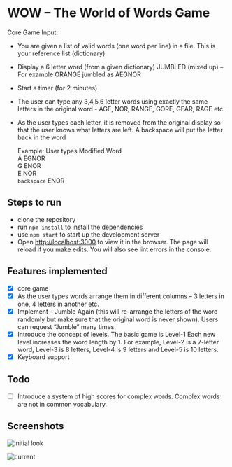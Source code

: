# WOW – The World of Words Game

Core Game
Input:

-   You are given a list of valid words (one word per line) in a file. This is your reference list (dictionary).
-   Display a 6 letter word (from a given dictionary) JUMBLED (mixed up) –
    For example ORANGE jumbled as AEGNOR
-   Start a timer (for 2 minutes)
-   The user can type any 3,4,5,6 letter words using exactly the same letters in the original word - AGE, NOR, RANGE, GORE, GEAR, RAGE etc.
-   As the user types each letter, it is removed from the original display so that the user knows what letters are left. A backspace will put the letter back in the word

    Example:
    User types Modified Word  
     A EGNOR  
     G ENOR  
     E NOR  
     `backspace` ENOR

## Steps to run

-   clone the repository
-   run `npm install` to install the dependencies
-   use `npm start` to start up the development server
-   Open [http://localhost:3000](http://localhost:3000) to view it in the browser.
    The page will reload if you make edits.
    You will also see lint errors in the console.

## Features implemented

-   [x] core game
-   [x] As the user types words arrange them in different columns – 3 letters in one, 4 letters in another etc.
-   [x] Implement – Jumble Again (this will re-arrange the letters of the word randomly but make sure that the original word is never shown). Users can request “Jumble” many times.
-   [x] Introduce the concept of levels. The basic game is Level-1 Each new level increases the word length by 1. For example, Level-2 is a 7-letter word, Level-3 is 8 letters, Level-4 is 9 letters and Level-5 is 10 letters.
-   [x] Keyboard support

## Todo

-   [ ] Introduce a system of high scores for complex words. Complex words are not in common vocabulary.

## Screenshots

![initial look](https://raw.githubusercontent.com/Catastrophe0123/word-select-game/feature/src/screenshots/initial.png)

![current](https://raw.githubusercontent.com/Catastrophe0123/word-select-game/feature/src/screenshots/current.png)
